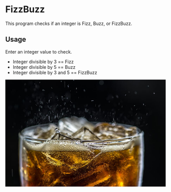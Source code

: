 # FizzBuzz

This program checks if an integer is Fizz, Buzz, or FizzBuzz.

## Usage

Enter an integer value to check.

- Integer divisible by 3 == Fizz
- Integer divisible by 5 == Buzz
- Integer divisible by 3 and 5 == FizzBuzz

![Fizz](https://raw.githubusercontent.com/blandco/FizzBuzz/master/assets/fizzy-pop.jpg)
